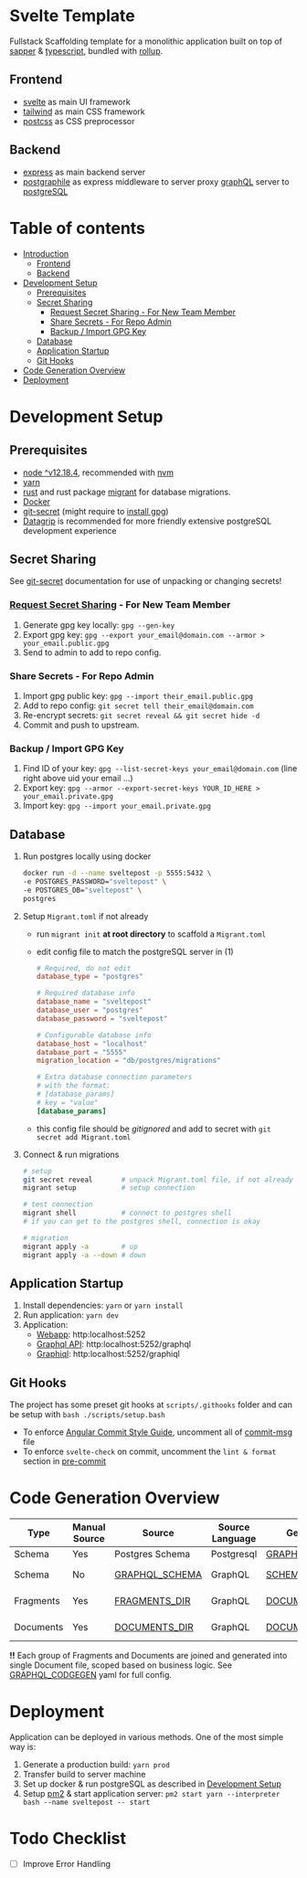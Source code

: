 # Svelte Template

Fullstack Scaffolding template for a monolithic application built on top of [sapper] & [typescript], bundled with [rollup].

## Frontend

- [svelte] as main UI framework
- [tailwind] as main CSS framework
- [postcss] as CSS preprocessor

## Backend

- [express] as main backend server
- [postgraphile] as express middleware to server proxy [graphQL] server to [postgreSQL]

# Table of contents

- [Introduction](#svelte-template)
  - [Frontend](#frontend)
  - [Backend](#backend)
- [Development Setup](#development-setup)
  - [Prerequisites](#prerequisites)
  - [Secret Sharing](#secret-sharing)
    - [Request Secret Sharing - For New Team Member](#request-secret-sharing---for-new-team-member)
    - [Share Secrets - For Repo Admin](#share-secrets---for-repo-admin)
    - [Backup / Import GPG Key](#backup--import-gpg-key)
  - [Database](#database)
  - [Application Startup](#application-startup)
  - [Git Hooks](#git-hooks)
- [Code Generation Overview](#code-generation-overview)
- [Deployment](#deployment)

# Development Setup

## Prerequisites

- [node ^v12.18.4][node.get], recommended with [nvm][nvm.get]
- [yarn][yarn.get] 
- [rust][rust.get] and rust package [migrant][] for database migrations.
- [Docker][docker.get]
- [git-secret][git-secret.get] (might require to [install gpg][gnupg])
- [Datagrip] is recommended for more friendly extensive postgreSQL development experience

## Secret Sharing

See [git-secret][] documentation for use of unpacking or changing secrets!

### [Request Secret Sharing][git-secret.using-gpg] - For New Team Member

1. Generate gpg key locally: `gpg --gen-key`
2. Export gpg key: `gpg --export your_email@domain.com --armor > your_email.public.gpg`
3. Send to admin to add to repo config.

### Share Secrets - For Repo Admin

1. Import gpg public key: `gpg --import their_email.public.gpg`
2. Add to repo config: `git secret tell their_email@domain.com`
3. Re-encrypt secrets: `git secret reveal && git secret hide -d`
4. Commit and push to upstream.

### Backup / Import GPG Key

1. Find ID of your key: `gpg --list-secret-keys your_email@domain.com` (line right above uid your email ...)
2. Export key: `gpg --armor --export-secret-keys YOUR_ID_HERE > your_email.private.gpg`
3. Import key: `gpg --import your_email.private.gpg`

## Database

1. Run postgres locally using docker

    ```bash
    docker run -d --name sveltepost -p 5555:5432 \
    -e POSTGRES_PASSWORD="sveltepost" \
    -e POSTGRES_DB="sveltepost" \
    postgres
    ```

2. Setup `Migrant.toml` if not already

   - run `migrant init` **at root directory** to scaffold a `Migrant.toml`
   - edit config file to match the postgreSQL server in (1)

      ```toml
      # Required, do not edit
      database_type = "postgres"

      # Required database info
      database_name = "sveltepost"
      database_user = "postgres"
      database_password = "sveltepost"

      # Configurable database info
      database_host = "localhost"
      database_port = "5555"
      migration_location = "db/postgres/migrations"

      # Extra database connection parameters
      # with the format:
      # [database_params]
      # key = "value"
      [database_params]
      ```

    - this config file should be *gitignored* and add to secret with `git secret add Migrant.toml`

3. Connect & run migrations

    ```bash
    # setup
    git secret reveal       # unpack Migrant.toml file, if not already
    migrant setup           # setup connection

    # test connection
    migrant shell           # connect to postgres shell
    # if you can get to the postgres shell, connection is okay

    # migration
    migrant apply -a        # up
    migrant apply -a --down # down
    ```

## Application Startup

1. Install dependencies: `yarn` or `yarn install`
2. Run application: `yarn dev`
3. Application:
    - [Webapp](http:localhost:5252): http:localhost:5252
    - [Graphql API](http:localhost:5252/graphql): http:localhost:5252/graphql
    - [Graphiql](http:localhost:5252/graphiql): http:localhost:5252/graphiql

## Git Hooks

The project has some preset git hooks at `scripts/.githooks` folder and can be setup with `bash ./scripts/setup.bash`
- To enforce [Angular Commit Style Guide][angular.commit-style-guide], uncomment all of [commit-msg] file
- To enforce `svelte-check` on commit, uncomment the `lint & format` section in [pre-commit]

# Code Generation Overview

| Type | Manual Source | Source | Source Language | Generated | Generated Language | Config | Engine |
| ---- | ------------- | ------ | --------------- | --------- | ------------------ | ------ | ------ |
| Schema | Yes | Postgres Schema | Postgresql | [GRAPHQL_SCHEMA] | Graphql | [POSTGRAPHILE_CONFIG] | [postgraphile] |
| Schema | No  | [GRAPHQL_SCHEMA] | GraphQL | [SCHEMA_TYPES] | Typescript | [GRAPHQL_CODGEGEN] | [graphql-codegen] |
| Fragments | Yes | [FRAGMENTS_DIR] | GraphQL | [DOCUMENT_TYPES] | Typescript | [GRAPHQL_CODGEGEN] | [graphql-codegen]
| Documents | Yes | [DOCUMENTS_DIR] | GraphQL | [DOCUMENT_TYPES] | Typescript | [GRAPHQL_CODGEGEN] | [graphql-codegen]

**!!**  Each group of Fragments and Documents are joined and generated into single Document file, scoped based on business logic. See [GRAPHQL_CODGEGEN] yaml for full config.


# Deployment

Application can be deployed in various methods. One of the most simple way is:

1. Generate a production build: `yarn prod`
2. Transfer build to server machine
3. Set up docker & run postgreSQL as described in [Development Setup](#development-setup)
4. Setup [pm2] & start application server: `pm2 start yarn --interpreter bash --name sveltepost -- start`

# Todo Checklist

- [ ] Improve Error Handling


[sapper]: https://sapper.svelte.dev/docs

[docker.get]: https://docs.docker.com/get-docker/

[git-secret]: https://git-secret.io
[git-secret.get]: https://git-secret.io/installation
[git-secret.using-gpg]: https://git-secret.io/#using-gpg

[gnupg]: https://gnupg.org/index.html

[rust.get]: https://www.rust-lang.org/tools/install
[migrant]: https://github.com/jaemk/migrant
[migrant.get]: https://github.com/jaemk/migrant#installation

[postgraphile]: https://www.graphile.org/postgraphile/
[graphql-codegen]: https://graphql-code-generator.com/

[svelte]: https://svelte.dev/docs
[tailwind]: https://tailwindcss.com/
[postcss]: https://postcss.org/
[express]: https://expressjs.com/
[typescript]: https://www.typescriptlang.org/
[rollup]: https://rollupjs.org/guide/en/
[apollo]: https://www.apollographql.com/docs/
[graphQL]: https://graphql.org/
[postgreSQL]: https://www.postgresql.org/
[node.get]: https://nodejs.org/en/download/
[nvm.get]: https://github.com/nvm-sh/nvm
[yarn.get]: https://classic.yarnpkg.com/en/docs/install/
[Datagrip]: https://www.jetbrains.com/datagrip/
[pm2]: https://pm2.keymetrics.io/
[angular.commit-style-guide]: https://github.com/angular/angular/blob/master/CONTRIBUTING.md

[GRAPHQL_SCHEMA]: ./src/services/graphql/generated/schema.graphql
[SCHEMA_TYPES]: ./src/services/graphql/generated/types.ts
[POSTGRAPHILE_CONFIG]: ./src/services/postgraphile/middleware.ts
[FRAGMENTS_DIR]: ./src/services/graphql/fragments
[DOCUMENTS_DIR]: ./src/services/graphql/documents
[GRAPHQL_CODGEGEN]: ./codegen.graphql.yaml
[DOCUMENT_TYPES]: ./src/services/graphql/generated/documents
[commit-msg]: ./scripts/.githooks/commit-msg
[pre-commit]: ./scripts/.githooks/pre-commit
